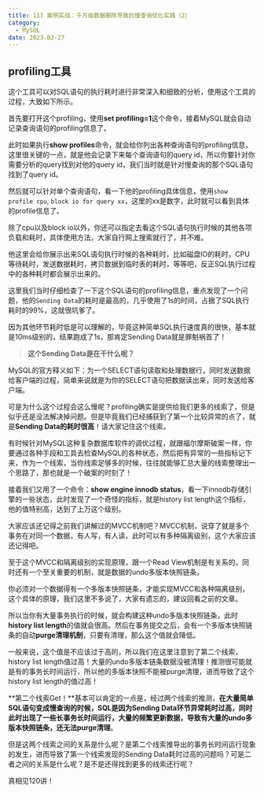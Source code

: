 ```yaml
---
title: 117 案例实战：千万级数据删除导致的慢查询优化实践（2）
category:
  - MySQL
date: 2023-02-27
---
```


<!-- more -->


## profiling工具

这个工具可以对SQL语句的执行耗时进行非常深入和细致的分析，使用这个工具的过程，大致如下所示。

首先要打开这个profiling，使用**set profiling=1**这个命令，接着MySQL就会自动记录查询语句的profiling信息了。

此时如果执行**show profiles**命令，就会给你列出各种查询语句的profiling信息，这里很关键的一点，就是他会记录下来每个查询语句的query id，所以你要针对你需要分析的query找到对他的query id，我们当时就是针对慢查询的那个SQL语句找到了query id。

然后就可以针对单个查询语句，看一下他的profiling具体信息，使用`show profile cpu`, `block io for query xx`，这里的xx是数字，此时就可以看到具体的profile信息了。

除了cpu以及block io以外，你还可以指定去看这个SQL语句执行时候的其他各项负载和耗时，具体使用方法，大家自行网上搜索就行了，并不难。

他这里会给你展示出来SQL语句执行时候的各种耗时，比如磁盘IO的耗时，CPU等待耗时，发送数据耗时，拷贝数据到临时表的耗时，等等吧，反正SQL执行过程中的各种耗时都会展示出来的。

这里我们当时仔细检查了一下这个SQL语句的profiling信息，重点发现了一个问题，他的`Sending Data`的耗时是最高的，几乎使用了1s的时间，占据了SQL执行耗时的99%，这就很坑爹了。

因为其他环节耗时低是可以理解的，毕竟这种简单SQL执行速度真的很快，基本就是10ms级别的，结果跑成了1s，那肯定Sending Data就是罪魁祸首了！

> **这个Sending Data是在干什么呢？**

MySQL的官方释义如下：为一个SELECT语句读取和处理数据行，同时发送数据给客户端的过程，简单来说就是为你的SELECT语句把数据读出来，同时发送给客户端。

可是为什么这个过程会这么慢呢？profiling确实是提供给我们更多的线索了，但是似乎还是没法解决掉问题。但是毕竟我们已经捕获到了第一个比较异常的点了，就是**Sending Data的耗时很高**！请大家记住这个线索。

有时候针对MySQL这种复杂数据库软件的调优过程，就跟福尔摩斯破案一样，你要通过各种手段和工具去检查MySQL的各种状态，然后把有异常的一些指标记下来，作为一个线索，当你线索足够多的时候，往往就能够汇总大量的线索整理出一个思路了，那也就是一个破案的时刻了！

接着我们又用了一个命令：**show engine innodb status**，看一下innodb存储引擎的一些状态，此时发现了一个奇怪的指标，就是history list length这个指标，他的值特别高，达到了上万这个级别。

大家应该还记得之前我们讲解过的MVCC机制吧？MVCC机制，说穿了就是多个事务在对同一个数据，有人写，有人读，此时可以有多种隔离级别，这个大家应该还记得吧。

至于这个MVCC和隔离级别的实现原理，跟一个Read View机制是有关系的，同时还有一个至关重要的机制，就是数据的undo多版本快照链条。

你必须对一个数据得有一个多版本快照链条，才能实现MVCC和各种隔离级别，这个具体的原理，我们这里不多说了，大家有遗忘的，建议回看之前的文章。

所以当你有大量事务执行的时候，就会构建这种undo多版本快照链条，此时**history list length**的值就会很高。然后在事务提交之后，会有一个多版本快照链条的自动**purge清理机制**，只要有清理，那么这个值就会降低。

一般来说，这个值是不应该过于高的，所以我们在这里注意到了第二个线索，history list length值过高！大量的undo多版本链条数据没被清理！推测很可能就是有的事务长时间运行，所以他的多版本快照不能被purge清理，进而导致了这个history list length的值过高！

**第二个线索Get！**基本可以肯定的一点是，经过两个线索的推测，**在大量简单SQL语句变成慢查询的时候，SQL是因为Sending Data环节异常耗时过高，同时此时出现了一些长事务长时间运行，大量的频繁更新数据，导致有大量的undo多版本快照链条，还无法purge清理**。

但是这两个线索之间的关系是什么呢？是第二个线索推导出的事务长时间运行现象的发生，进而导致了第一个线索发现的Sending Data耗时过高的问题吗？可是二者之间的关系是什么呢？是不是还得找到更多的线索还行呢？

真相见120讲！
